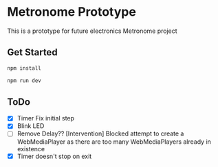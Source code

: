 # Metronome Prototype

This is a prototype for future electronics Metronome project

## Get Started

```bash
npm install
```

```bash
npm run dev
```

## ToDo
- [x] Timer Fix initial step
- [x] Blink LED 
- [ ] Remove Delay??
  [Intervention] Blocked attempt to create a WebMediaPlayer as there are too many WebMediaPlayers already in existence
- [x] Timer doesn't stop on exit

